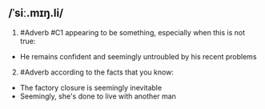 ## /ˈsiː.mɪŋ.li/
1. #Adverb
#C1
appearing to be something, especially when this is not true:

- He remains confident and seemingly untroubled by his recent problems

2. #Adverb
according to the facts that you know:

- The factory closure is seemingly inevitable
- Seemingly, she's done to live with another man